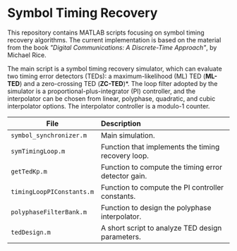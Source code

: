 # Symbol Timing Recovery

This repository contains MATLAB scripts focusing on symbol timing recovery
algorithms. The current implementation is based on the material from the book
*"Digital Communications: A Discrete-Time Approach"*, by Michael Rice.

The main script is a symbol timing recovery simulator, which can evaluate two
timing error detectors (TEDs): a maximum-likelihood (ML) TED (**ML-TED**) and a
zero-crossing TED (**ZC-TED**)*. The loop filter adopted by the simulator is a
proportional-plus-integrator (PI) controller, and the interpolator can be chosen
from linear, polyphase, quadratic, and cubic interpolator options. The
interpolator controller is a modulo-1 counter.

| File                        | Description                                         |
| --------------------------- |:----------------------------------------------------|
| `symbol_synchronizer.m`     | Main simulation.                                    |
| `symTimingLoop.m`           | Function that implements the timing recovery loop.  |
| `getTedKp.m`                | Function to compute the timing error detector gain. |
| `timingLoopPIConstants.m`   | Function to compute the PI controller constants.    |
| `polyphaseFilterBank.m`     | Function to design the polyphase interpolator.      |
| `tedDesign.m`               | A short script to analyze TED design parameters.    |
